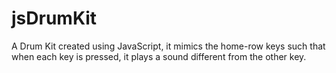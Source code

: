 # jsDrumKit
A Drum Kit created using JavaScript, it mimics the home-row keys such that when each key is pressed, it plays a sound different from the other key.
